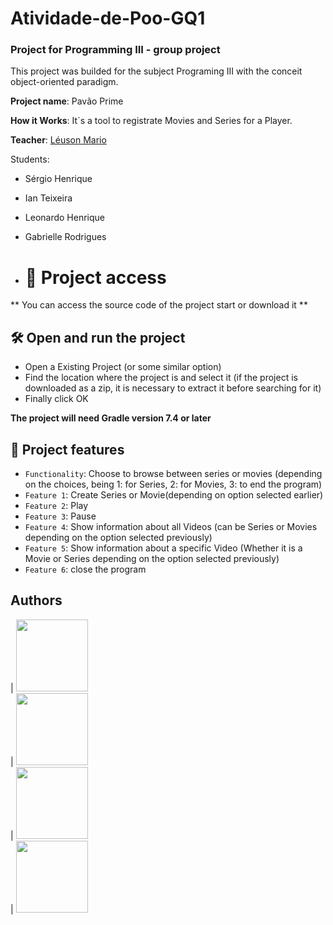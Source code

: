 # Atividade-de-Poo-GQ1
### Project for Programming III - group project

This project was builded for the subject Programing III with the conceit object-oriented paradigm.

**Project name**: Pavão Prime 

**How it Works**: It`s a tool to registrate Movies and Series for a Player.

**Teacher**: [Léuson Mario](https://github.com/leusonmario)


Students:

+ Sérgio Henrique

+ Ian Teixeira

+ Leonardo Henrique 

+ Gabrielle Rodrigues

+ # 📁 Project access

** You can access the source code of the project start or download it **

## 🛠️ Open and run the project

  + Open a Existing Project (or some similar option) 
  + Find the location where the project is and select it (if the project is downloaded as a zip, it is necessary to extract it before searching for it) 
  + Finally click OK
   
**The project will need Gradle version 7.4 or later**

## :hammer: Project features

- `Functionality`: Choose to browse between series or movies (depending on the choices, being 1: for Series, 2: for Movies, 3: to end the program)
- `Feature 1`: Create Series or Movie(depending on option selected earlier)
- `Feature 2`: Play
- `Feature 3`: Pause
- `Feature 4`: Show information about all Videos (can be Series or Movies depending on the option selected previously)
- `Feature 5`: Show information about a specific Video (Whether it is a Movie or Series depending on the option selected previously)
- `Feature 6`: close the program


## Authors

| [<img src="https://avatars.githubusercontent.com/u/87093107?v=4" width=115><br>](https://github.com/SergioCastro02) | [<img src="https://avatars.githubusercontent.com/u/73626380?v=4" width=115><br>](https://github.com/gabrielle-1) | [<img src="https://avatars.githubusercontent.com/u/93344968?v=4" width=115><br>](https://github.com/iTX03) | [<img src="https://avatars.githubusercontent.com/u/65732514?v=4" width=115><br>](https://github.com/leohcavalcanti) 


